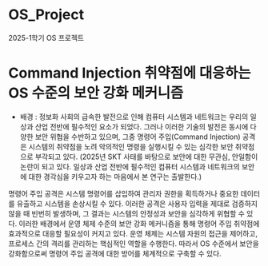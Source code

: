 # OS_Project
2025-1학기 OS 프로젝트

# Command Injection 취약점에 대응하는 OS 수준의 보안 강화 메커니즘
- 배경 : 정보화 사회의 급속한 발전으로 인해 컴퓨터 시스템과 네트워크는 우리의 일상과 산업 전반에 필수적인 요소가 되었다. 그러나 이러한 기술의 발전은 동시에 다양한 보안 위협을 수반하고 있으며, 그중 명령어 주입(Command Injection) 공격은 시스템의 취약점을 노려 악의적인 명령을 실행시킬 수 있는 심각한 보안 취약점으로 부각되고 있다.
(2025년 SKT 사태를 바탕으로 보안에 대한 무관심, 안일함이 논란이 되고 있다. 일상과 산업 전반에 필수적인 컴퓨터 시스템과 네트워크의 보안에 대한 경각심을 키우고자 하는 마음에서 본 연구는 출발한다.) 




명령어 주입 공격은 시스템 명령어를 삽입하여 관리자 권한을 획득하거나 중요한 데이터를 유출하고 시스템을 손상시킬 수 있다. 이러한 공격은 사용자 입력을 제대로 검증하지 않을 때 빈번히 발생하며, 그 결과는 시스템의 안정성과 보안을 심각하게 위협할 수 있다.
이러한 배경에서 운영 체제 수준의 보안 강화 메커니즘을 통해 명령어 주입 취약점에 효과적으로 대응할 필요성이 커지고 있다. 운영 체제는 시스템 자원의 접근을 제어하고, 프로세스 간의 격리를 관리하는 핵심적인 역할을 수행한다. 따라서 OS 수준에서 보안을 강화함으로써 명령어 주입 공격에 대한 방어를 체계적으로 구축할 수 있다.




